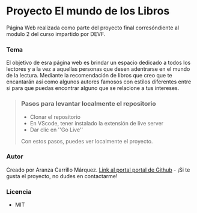# Proyecto El mundo de los Libros

 Página Web realizada como parte del proyecto final corresóndiente al modulo 2 del curso impartido por DEVF.

 ### Tema
 El objetivo de esra página web es brindar un espacio dedicado a todos los lectores y a la vez a aquellas personas que desen adentrarse en el mundo de la lectura. Mediante la recomendación de libros que creo que te encantarán así como algunos autores famosos con estilos diferentes entre si para que puedas encontrar alguno que se relacione a tus intereses.

> ### Pasos para levantar localmente el repositorio
>
> - Clonar el repositorio
> - En VScode, tener instalado la extensión de live server
> - Dar clic en ''Go Live''
> 
> Con estos pasos, puedes ver localmente el proyecto.

### Autor

Creado por Aranza Carrillo Márquez. [Link al portal portal de Github](https://github.com/AraCM06) - ¡Si te gusta el proyecto, no dudes en contactarme!

### Licencia 
 - MIT
